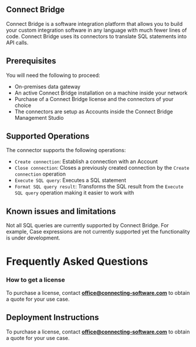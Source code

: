 ## Connect Bridge
Connect Bridge is a software integration platform that allows you to build your custom integration software in any language with much fewer lines of code. Connect Bridge uses its connectors to translate SQL statements into API calls.


## Prerequisites
You will need the following to proceed:
* On-premises data gateway
* An active Connect Bridge installation on a machine inside your network
* Purchase of a Connect Bridge license and the connectors of your choice
* The connectors are setup as Accounts inside the Connect Bridge Management Studio


## Supported Operations
The connector supports the following operations:
* `Create connection`: Establish a connection with an Account
* `Close connection`: Closes a previously created connection by the `Create connection` operation
* `Execute SQL query`: Executes a SQL statement
* `Format SQL query result`: Transforms the SQL result from the `Execute SQL query` operation making it easier to work with


## Known issues and limitations
Not all SQL queries are currently supported by Connect Bridge. For example, Case expressions are not currently supported yet the functionality is under development. 


# Frequently Asked Questions

### How to get a license
To purchase a license, contact **office@connecting-software.com** to obtain a quote for your use case. 


## Deployment Instructions
To purchase a license, contact **office@connecting-software.com** to obtain a quote for your use case.